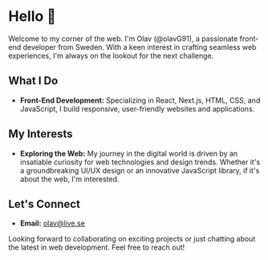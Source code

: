 # Hello 👋

Welcome to my corner of the web. I'm Olav (@olavG91), a passionate front-end developer from Sweden. With a keen interest in crafting seamless web experiences, I'm always on the lookout for the next challenge.

## What I Do

- **Front-End Development:** Specializing in React, Next.js, HTML, CSS, and JavaScript, I build responsive, user-friendly websites and applications.

## My Interests

- **Exploring the Web:** My journey in the digital world is driven by an insatiable curiosity for web technologies and design trends. Whether it's a groundbreaking UI/UX design or an innovative JavaScript library, if it's about the web, I'm interested.

## Let's Connect

- **Email:** olav@live.se

Looking forward to collaborating on exciting projects or just chatting about the latest in web development. Feel free to reach out!
